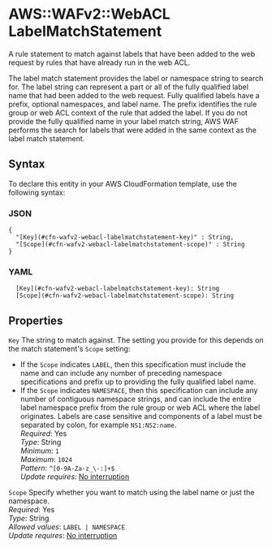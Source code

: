 # AWS::WAFv2::WebACL LabelMatchStatement<a name="aws-properties-wafv2-webacl-labelmatchstatement"></a>

A rule statement to match against labels that have been added to the web request by rules that have already run in the web ACL\.

The label match statement provides the label or namespace string to search for\. The label string can represent a part or all of the fully qualified label name that had been added to the web request\. Fully qualified labels have a prefix, optional namespaces, and label name\. The prefix identifies the rule group or web ACL context of the rule that added the label\. If you do not provide the fully qualified name in your label match string, AWS WAF performs the search for labels that were added in the same context as the label match statement\.

## Syntax<a name="aws-properties-wafv2-webacl-labelmatchstatement-syntax"></a>

To declare this entity in your AWS CloudFormation template, use the following syntax:

### JSON<a name="aws-properties-wafv2-webacl-labelmatchstatement-syntax.json"></a>

```
{
  "[Key](#cfn-wafv2-webacl-labelmatchstatement-key)" : String,
  "[Scope](#cfn-wafv2-webacl-labelmatchstatement-scope)" : String
}
```

### YAML<a name="aws-properties-wafv2-webacl-labelmatchstatement-syntax.yaml"></a>

```
  [Key](#cfn-wafv2-webacl-labelmatchstatement-key): String
  [Scope](#cfn-wafv2-webacl-labelmatchstatement-scope): String
```

## Properties<a name="aws-properties-wafv2-webacl-labelmatchstatement-properties"></a>

`Key` <a name="cfn-wafv2-webacl-labelmatchstatement-key"></a>
The string to match against\. The setting you provide for this depends on the match statement's `Scope` setting:

- If the `Scope` indicates `LABEL`, then this specification must include the name and can include any number of preceding namespace specifications and prefix up to providing the fully qualified label name\.
- If the `Scope` indicates `NAMESPACE`, then this specification can include any number of contiguous namespace strings, and can include the entire label namespace prefix from the rule group or web ACL where the label originates\.
  Labels are case sensitive and components of a label must be separated by colon, for example `NS1:NS2:name`\.  
  _Required_: Yes  
  _Type_: String  
  _Minimum_: `1`  
  _Maximum_: `1024`  
  _Pattern_: `^[0-9A-Za-z_\-:]+$`  
  _Update requires_: [No interruption](https://docs.aws.amazon.com/AWSCloudFormation/latest/UserGuide/using-cfn-updating-stacks-update-behaviors.html#update-no-interrupt)

`Scope` <a name="cfn-wafv2-webacl-labelmatchstatement-scope"></a>
Specify whether you want to match using the label name or just the namespace\.  
_Required_: Yes  
_Type_: String  
_Allowed values_: `LABEL | NAMESPACE`  
_Update requires_: [No interruption](https://docs.aws.amazon.com/AWSCloudFormation/latest/UserGuide/using-cfn-updating-stacks-update-behaviors.html#update-no-interrupt)
